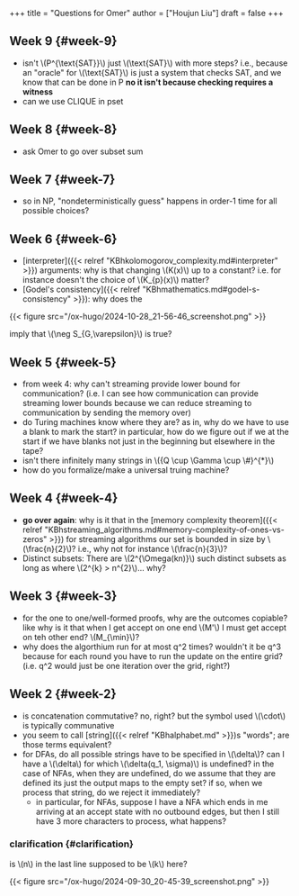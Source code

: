 +++
title = "Questions for Omer"
author = ["Houjun Liu"]
draft = false
+++

## Week 9 {#week-9}

-   isn't \\(P^{\text{SAT}}\\) just \\(\text{SAT}\\) with more steps? i.e., because an "oracle" for \\(\text{SAT}\\) is just a system that checks SAT, and we know that can be done in P **no it isn't because checking requires a witness**
-   can we use CLIQUE in pset


## Week 8 {#week-8}

-   ask Omer to go over subset sum


## Week 7 {#week-7}

-   so in NP, "nondeterministically guess" happens in order-1 time for all possible choices?


## Week 6 {#week-6}

-   [interpreter]({{< relref "KBhkolomogorov_complexity.md#interpreter" >}}) arguments: why is that changing \\(K(x)\\) up to a constant? i.e. for instance doesn't the choice of \\(K\_{p}(x)\\) matter?
-   [Godel's consistency]({{< relref "KBhmathematics.md#godel-s-consistency" >}}): why does the

{{< figure src="/ox-hugo/2024-10-28_21-56-46_screenshot.png" >}}

imply that \\(\neg S\_{G,\varepsilon}\\) is true?


## Week 5 {#week-5}

-   from week 4: why can't streaming provide lower bound for communication? (i.e. I can see how communication can provide streaming lower bounds because we can reduce streaming to communication by sending the memory over)
-   do Turing machines know where they are? as in, why do we have to use a blank to mark the start? in particular, how do we figure out if we at the start if we have blanks not just in the beginning but elsewhere in the tape?
-   isn't there infinitely many strings in \\({Q \cup \Gamma \cup \\#}^{\*}\\)
-   how do you formalize/make a universal truing machine?


## Week 4 {#week-4}

-   **go over again**: why is it that in the [memory complexity theorem]({{< relref "KBhstreaming_algorithms.md#memory-complexity-of-ones-vs-zeros" >}}) for streaming algorithms our set is bounded in size by \\(\frac{n}{2}\\)? i.e., why not for instance \\(\frac{n}{3}\\)?
-   Distinct subsets: There are \\(2^{\Omega(kn)}\\) such distinct subsets as long as where \\(2^{k} > n^{2}\\)... why?


## Week 3 {#week-3}

-   for the one to one/well-formed proofs, why are the outcomes copiable? like why is it that when I get accept on one end \\(M'\\) I must get accept on teh other end? \\(M\_{\min}\\)?
-   why does the algorthium run for at most q^2 times? wouldn't it be q^3 because for each round you have to run the update on the entire grid? (i.e. q^2 would just be one iteration over the grid, right?)


## Week 2 {#week-2}

-   is concatenation commutative? no, right? but the symbol used \\(\cdot\\) is typically communative
-   you seem to call [string]({{< relref "KBhalphabet.md" >}})s "words"; are those terms equivalent?
-   for DFAs, do all possible strings have to be specified in \\(\delta\\)? can I have a \\(\delta\\) for which \\(\delta(q\_1, \sigma)\\) is undefined? in the case of NFAs, when they are undefined, do we assume that they are defined its just the output maps to the empty set? if so, when we process that string, do we reject it immediately?
    -   in particular, for NFAs, suppose I have a NFA which ends in me arriving at an accept state with no outbound edges, but then I still have 3 more characters to process, what happens?


### clarification {#clarification}

is \\(n\\) in the last line supposed to be \\(k\\) here?

{{< figure src="/ox-hugo/2024-09-30_20-45-39_screenshot.png" >}}
